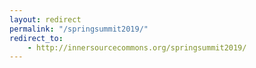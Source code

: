 ```yaml
---
layout: redirect
permalink: "/springsummit2019/"
redirect_to:
    - http://innersourcecommons.org/springsummit2019/
---
```


